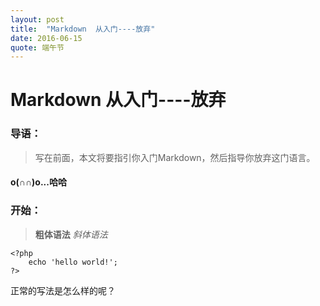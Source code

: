 ```yaml
---
layout: post
title:  "Markdown  从入门----放弃"
date: 2016-06-15
quote: 端午节
---
```

# Markdown  从入门----放弃

### 导语：

>写在前面，本文将要指引你入门Markdown，然后指导你放弃这门语言。

#### o(∩∩)o...哈哈

### 开始：
>**粗体语法** 
*斜体语法* 

>
	<?php
		echo 'hello world!';
	?>


正常的写法是怎么样的呢？





